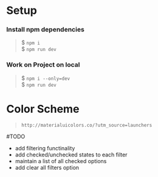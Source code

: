 # Setup

### Install npm dependencies

> \$ `npm i`  
> \$ `npm run dev`

### Work on Project on local

> \$ `npm i --only=dev`  
> \$ `npm run dev`

# Color Scheme

> `http://materialuicolors.co/?utm_source=launchers`

#TODO

- add filtering functinality
- add checked/unchecked states to each filter
- maintain a list of all checked options
- add clear all filters option
